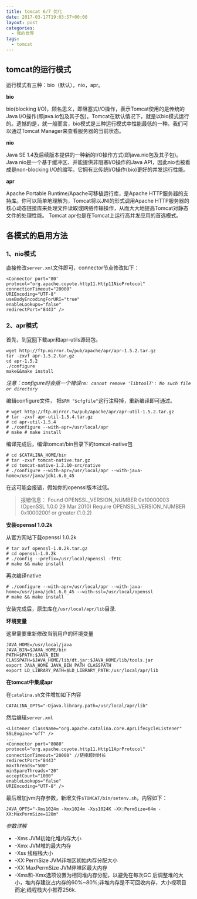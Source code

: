 ```yaml
---
title: tomcat 6/7 优化
date: 2017-03-17T19:03:57+00:00
layout: post
categories:
  - 我的世界
tags:
  - tomcat
---
```


## tomcat的运行模式

运行模式有三种：bio（默认），nio，apr。

**bio**

bio(blocking I/O)，顾名思义，即阻塞式I/O操作，表示Tomcat使用的是传统的Java I/O操作(即java.io包及其子包)。Tomcat在默认情况下，就是以bio模式运行的。遗憾的是，就一般而言，bio模式是三种运行模式中性能最低的一种。我们可以通过Tomcat Manager来查看服务器的当前状态。

**nio**

Java SE 1.4及后续版本提供的一种新的I/O操作方式(即java.nio包及其子包)。Java nio是一个基于缓冲区、并能提供非阻塞I/O操作的Java API，因此nio也被看成是non-blocking I/O的缩写。它拥有比传统I/O操作(bio)更好的并发运行性能。

**apr**

Apache Portable Runtime/Apache可移植运行库，是Apache HTTP服务器的支持库。你可以简单地理解为，Tomcat将以JNI的形式调用Apache HTTP服务器的核心动态链接库来处理文件读取或网络传输操作，从而大大地提高Tomcat对静态文件的处理性能。 Tomcat apr也是在Tomcat上运行高并发应用的首选模式。
<!--more-->
## 各模式的启用方法

### 1、nio模式

直接修改`server.xml`文件即可，connector节点修改如下：
```
<Connector port="80″
protocol="org.apache.coyote.http11.Http11NioProtocol"
connectionTimeout="20000"
URIEncoding="UTF-8"
useBodyEncodingForURI="true"
enableLookups="false"
redirectPort="8443" />
```

### 2、apr模式

首先，到[官网](https://apr.apache.org/download.cgi)下载apr和apr-utils源码包。
```
wget http://ftp.mirror.tw/pub/apache/apr/apr-1.5.2.tar.gz
tar -zxvf apr-1.5.2.tar.gz
cd apr-1.5.2
./configure
make&&make install
```

_注意：configure时会报一个错误`rm: cannot remove 'libtoolT': No such file or directory`_

编辑configure文件， 把`$RM "$cfgfile"`这行注释掉，重新编译即可通过。
```
# wget http://ftp.mirror.tw/pub/apache/apr/apr-util-1.5.2.tar.gz
# tar -zxvf apr-util-1.5.4.tar.gz
# cd apr-util-1.5.4
# ./configure --with-apr=/usr/local/apr
# make # make install
```

编译完成后，编译tomcat/bin目录下的tomcat-native包
```
# cd $CATALINA_HOME/bin
# tar -zxvf tomcat-native.tar.gz
# cd tomcat-native-1.2.10-src/native
# ./configure --with-apr=/usr/local/apr --with-java-home=/usr/java/jdk1.6.0_45
```

在这可能会报错，假如你的openssl版本过低。

> 报错信息：
> Found OPENSSL_VERSION_NUMBER 0x10000003 (OpenSSL 1.0.0 29 Mar 2010)
> Require OPENSSL_VERSION_NUMBER 0x1000200f or greater (1.0.2)

**安装openssl 1.0.2k**

从官方网站下载openssl 1.0.2k
```
# tar xvf openssl-1.0.2k.tar.gz
# cd openssl-1.0.2k
# ./config --prefix=/usr/local/openssl -fPIC
# make && make install
```

再次编译native
```
# ./configure --with-apr=/usr/local/apr --with-java-home=/usr/java/jdk1.6.0_45 --with-ssl=/usr/local/openssl
# make && make install
```

安装完成后，原生库在`/usr/local/apr/lib`目录.

**环境变量**

这里需要重新修改当前用户的环境变量
```
JAVA_HOME=/usr/local/java
JAVA_BIN=$JAVA_HOME/bin
PATH=$PATH:$JAVA_BIN
CLASSPATH=$JAVA_HOME/lib/dt.jar:$JAVA_HOME/lib/tools.jar
export JAVA_HOME JAVA_BIN PATH CLASSPATH
export LD_LIBRARY_PATH=$LD_LIBRARY_PATH:/usr/local/apr/lib
```

**在tomcat中集成apr**

在`catalina.sh`文件增加如下内容
```
CATALINA_OPTS="-Djava.library.path=/usr/local/apr/lib"
```

然后编辑`server.xml`
```
<Listener className="org.apache.catalina.core.AprLifecycleListener" SSLEngine="off" />
...
<Connector port="8080"
protocol="org.apache.coyote.http11.Http11AprProtocol"
connectionTimeout="20000" //链接超时时长
redirectPort="8443"
maxThreads="500"
minSpareThreads="20"
acceptCount="1000"
enableLookups="false"
URIEncoding="UTF-8" />
```

最后增加jvm内存参数，新增文件`$TOMCAT/bin/setenv.sh`，内容如下：
```
JAVA_OPTS="-Xms1024m -Xmx1024m -Xss1024K -XX:PermSize=64m -XX:MaxPermSize=128m"
```

_参数详解_
* -Xms JVM初始化堆内存大小
* -Xmx JVM堆的最大内存
* -Xss 线程栈大小
* -XX:PermSize JVM非堆区初始内存分配大小
* -XX:MaxPermSize JVM非堆区最大内存
* -Xms和-Xmx选项设置为相同堆内存分配，以避免在每次GC 后调整堆的大小，堆内存建议占内存的60%~80%;非堆内存是不可回收内存，大小视项目而定;线程栈大小推荐256k.

